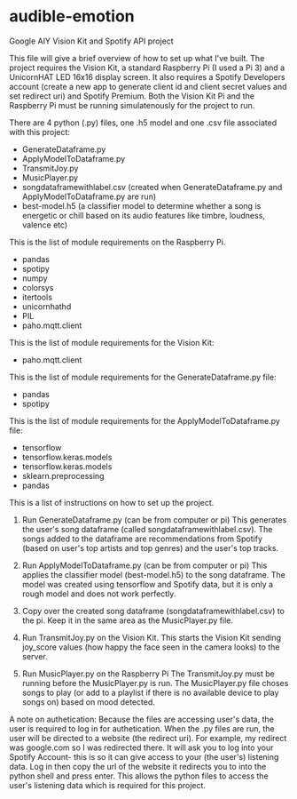 # audible-emotion
Google AIY Vision Kit and Spotify API project


This file will give a brief overview of how to set up what I've built.
The project requires the Vision Kit, a standard Raspberry Pi (I used a Pi 3) and a UnicornHAT LED 16x16 display screen. It also requires a Spotify Developers account (create a new app to generate client id and client secret values and set redirect uri) and Spotify Premium.
Both the Vision Kit Pi and the Raspberry Pi must be running simulatenously for the project to run.

There are 4 python (.py) files, one .h5 model and one .csv file associated with this project:
- GenerateDataframe.py
- ApplyModelToDataframe.py
- TransmitJoy.py
- MusicPlayer.py
- songdataframewithlabel.csv (created when GenerateDataframe.py and ApplyModelToDataframe.py are run)
- best-model.h5 (a classifier model to determine whether a song is energetic or chill based on its audio features like timbre, loudness, valence etc)


This is the list of module requirements on the Raspberry Pi.
- pandas
- spotipy
- numpy
- colorsys
- itertools
- unicornhathd
- PIL
- paho.mqtt.client

This is the list of module requirements for the Vision Kit:
- paho.mqtt.client

This is the list of module requirements for the GenerateDataframe.py file:
- pandas
- spotipy

This is the list of module requirements for the ApplyModelToDataframe.py file:
- tensorflow
- tensorflow.keras.models
- tensorflow.keras.models
- sklearn.preprocessing
- pandas

This is a list of instructions on how to set up the project.

1. Run GenerateDataframe.py (can be from computer or pi)
This generates the user's song dataframe (called songdataframewithlabel.csv). 
The songs added to the dataframe are recommendations from Spotify (based on user's top artists and top genres) and the user's top tracks.

2. Run ApplyModelToDataframe.py (can be from computer or pi)
This applies the classifier model (best-model.h5) to the song dataframe. The model was created using tensorflow and Spotify data, but it is only a rough model and does not work perfectly.

3. Copy over the created song dataframe (songdataframewithlabel.csv) to the pi.
Keep it in the same area as the MusicPlayer.py file.

4. Run TransmitJoy.py on the Vision Kit.
This starts the Vision Kit sending joy_score values (how happy the face seen in the camera looks) to the server.

5. Run MusicPlayer.py on the Raspberry Pi
The TransmitJoy.py must be running before the MusicPlayer.py is run.
The MusicPlayer.py file choses songs to play (or add to a playlist if there is no available device to play songs on) based on mood detected.


A note on authetication:
Because the files are accessing user's data, the user is required to log in for authetication. When the .py files are run, the user will be directed to a website (the redirect uri). 
For example, my redirect was google.com so I was redirected there. It will ask you to log into your Spotify Account- this is so it can give access to your (the user's) listening data.
Log in then copy the url of the website it redirects you to into the python shell and press enter.
This allows the python files to access the user's listening data which is required for this project.
